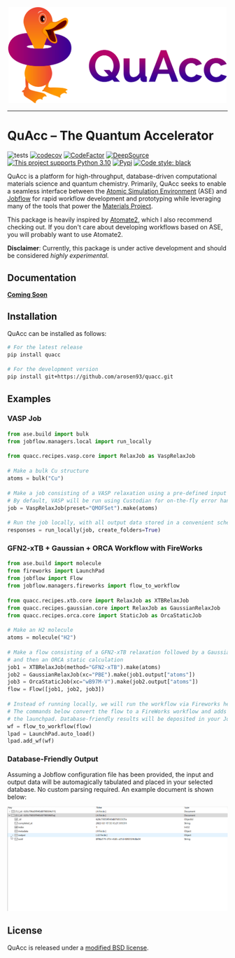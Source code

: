 <div align="center">
  <img src=docs/src/_static/quacc_logo_wide.svg width="500"><br>
</div>

--------------------------------------

# QuAcc – The Quantum Accelerator

![tests](https://github.com/arosen93/quacc/actions/workflows/tests.yaml/badge.svg)
[![codecov](https://codecov.io/gh/arosen93/quacc/branch/main/graph/badge.svg?token=BCKGTD89H0)](https://codecov.io/gh/arosen93/quacc)
[![CodeFactor](https://www.codefactor.io/repository/github/arosen93/quacc/badge)](https://www.codefactor.io/repository/github/arosen93/quacc)
[![DeepSource](https://deepsource.io/gh/arosen93/quacc.svg/?label=active+issues&token=O0LvluUkUS6qiQnHXc7BUlHn)](https://deepsource.io/gh/arosen93/quacc/?ref=repository-badge)
[![This project supports Python 3.10](https://img.shields.io/badge/Python-3.10+-blue.svg)](https://python.org/downloads)
[![Pypi](https://img.shields.io/pypi/v/quacc)](https://pypi.org/project/quacc)
[![Code style: black](https://img.shields.io/badge/code%20style-black-000000.svg)](https://github.com/psf/black)

QuAcc is a platform for high-throughput, database-driven computational materials science and quantum chemistry. Primarily, QuAcc seeks to enable a seamless interface between the [Atomic Simulation Environment](https://wiki.fysik.dtu.dk/ase/index.html) (ASE) and [Jobflow](https://github.com/materialsproject/jobflow) for rapid workflow development and prototyping while leveraging many of the tools that power the [Materials Project](https://materialsproject.org).

This package is heavily inspired by [Atomate2](https://github.com/materialsproject/atomate2), which I also recommend checking out. If you don't care about developing workflows based on ASE, you will probably want to use Atomate2.

**Disclaimer**: Currently, this package is under active development and should be considered *highly experimental.*

## Documentation

[**Coming Soon**](https://arosen93.github.io/quacc/)

## Installation
QuAcc can be installed as follows:
```bash
# For the latest release
pip install quacc

# For the development version
pip install git+https://github.com/arosen93/quacc.git
```

## Examples

### VASP Job

```python
from ase.build import bulk
from jobflow.managers.local import run_locally

from quacc.recipes.vasp.core import RelaxJob as VaspRelaxJob

# Make a bulk Cu structure
atoms = bulk("Cu")

# Make a job consisting of a VASP relaxation using a pre-defined input set.
# By default, VASP will be run using Custodian for on-the-fly error handling.
job = VaspRelaxJob(preset="QMOFSet").make(atoms)

# Run the job locally, with all output data stored in a convenient schema
responses = run_locally(job, create_folders=True)
```

### GFN2-xTB + Gaussian + ORCA Workflow with FireWorks
```python
from ase.build import molecule
from fireworks import LaunchPad
from jobflow import Flow
from jobflow.managers.fireworks import flow_to_workflow

from quacc.recipes.xtb.core import RelaxJob as XTBRelaxJob
from quacc.recipes.gaussian.core import RelaxJob as GaussianRelaxJob
from quacc.recipes.orca.core import StaticJob as OrcaStaticJob

# Make an H2 molecule
atoms = molecule("H2")

# Make a flow consisting of a GFN2-xTB relaxation followed by a Gaussian relaxation
# and then an ORCA static calculation
job1 = XTBRelaxJob(method="GFN2-xTB").make(atoms)
job2 = GaussianRelaxJob(xc="PBE").make(job1.output["atoms"])
job3 = OrcaStaticJob(xc="wB97M-V").make(job2.output["atoms"])
flow = Flow([job1, job2, job3])

# Instead of running locally, we will run the workflow via Fireworks here.
# The commands below convert the flow to a FireWorks workflow and adds it to
# the launchpad. Database-friendly results will be deposited in your JobFlow DB
wf = flow_to_workflow(flow)
lpad = LaunchPad.auto_load()
lpad.add_wf(wf)
```

### Database-Friendly Output

Assuming a Jobflow configuration file has been provided, the input and output data will be automagically tabulated and placed in your selected database. No custom parsing required. An example document is shown below:

![docs](docs/src/imgs/schema.gif)

## License

QuAcc is released under a [modified BSD license](https://github.com/arosen93/quacc/blob/main/LICENSE.md).

